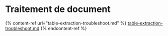 # Traitement de document

{% content-ref url="table-extraction-troubleshoot.md" %}
[table-extraction-troubleshoot.md](table-extraction-troubleshoot.md)
{% endcontent-ref %}
